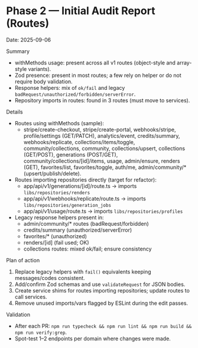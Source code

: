 # Phase 2 — Initial Audit Report (Routes)

Date: 2025-09-06

Summary
- withMethods usage: present across all v1 routes (object-style and array-style variants).
- Zod presence: present in most routes; a few rely on helper or do not require body validation.
- Response helpers: mix of `ok/fail` and legacy `badRequest/unauthorized/forbidden/serverError`.
- Repository imports in routes: found in 3 routes (must move to services).

Details
- Routes using withMethods (sample):
  - stripe/create-checkout, stripe/create-portal, webhooks/stripe, profile/settings (GET/PATCH), analytics/event, credits/summary, webhooks/replicate, collections/items/toggle, community/collections, community, collections/upsert, collections (GET/POST), generations (POST/GET), community/collections/[id]/items, usage, admin/ensure, renders (GET), favorites/list, favorites/toggle, auth/me, admin/community/* (upsert/publish/delete).
- Routes importing repositories directly (target for refactor):
  - app/api/v1/generations/[id]/route.ts → imports `libs/repositories/renders`
  - app/api/v1/webhooks/replicate/route.ts → imports `libs/repositories/generation_jobs`
  - app/api/v1/usage/route.ts → imports `libs/repositories/profiles`
- Legacy response helpers present in:
  - admin/community/* routes (badRequest/forbidden)
  - credits/summary (unauthorized/serverError)
  - favorites/* (unauthorized)
  - renders/[id] (fail used; OK)
  - collections routes: mixed ok/fail; ensure consistency

Plan of action
1) Replace legacy helpers with `fail()` equivalents keeping messages/codes consistent.
2) Add/confirm Zod schemas and use `validateRequest` for JSON bodies.
3) Create service shims for routes importing repositories; update routes to call services.
4) Remove unused imports/vars flagged by ESLint during the edit passes.

Validation
- After each PR: `npm run typecheck && npm run lint && npm run build && npm run verify:grep`.
- Spot-test 1–2 endpoints per domain where changes were made.
